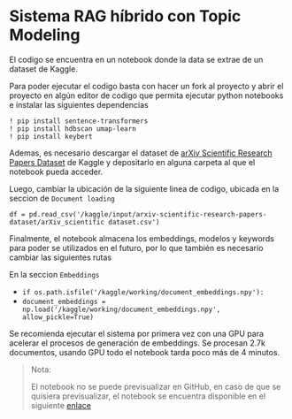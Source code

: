 # Sistema RAG híbrido con Topic Modeling
El codigo se encuentra en un notebook donde la data se extrae de un dataset de Kaggle.

Para poder ejecutar el codigo basta con hacer un fork al proyecto y abrir el proyecto en algún editor de codigo que permita ejecutar python notebooks e instalar las siguientes dependencias
```
! pip install sentence-transformers
! pip install hdbscan umap-learn
! pip install keybert
```
Ademas, es necesario descargar el dataset de [arXiv Scientific Research Papers Dataset](https://www.kaggle.com/datasets/sumitm004/arxiv-scientific-research-papers-dataset) de Kaggle y depositarlo en alguna carpeta al que el notebook pueda acceder.

Luego, cambiar la ubicación de la siguiente linea de codigo, ubicada en la seccion de `Document loading`

```
df = pd.read_csv('/kaggle/input/arxiv-scientific-research-papers-dataset/arXiv_scientific dataset.csv')
```

Finalmente, el notebook almacena los embeddings, modelos y keywords para poder se utilizados en el futuro, por lo que también es necesario cambiar las siguientes rutas

En la seccion `Embeddings`

- `if os.path.isfile('/kaggle/working/document_embeddings.npy'):`
- `document_embeddings = np.load('/kaggle/working/document_embeddings.npy', allow_pickle=True)`

Se recomienda ejecutar el sistema por primera vez con una GPU para acelerar el procesos de generación de embeddings. Se procesan 2.7k documentos, usando GPU todo el notebook tarda poco más de 4 minutos.

> Nota:
>
> El notebook no se puede previsualizar en GitHub, en caso de que se quisiera previsualizar, el notebook se encuentra disponible en el siguiente [enlace](https://www.kaggle.com/code/laloromero/rag-using-topic-modeling)
